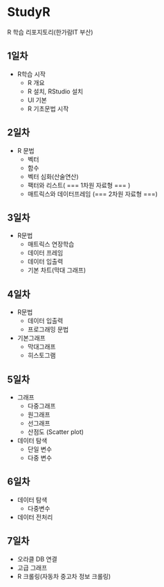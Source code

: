# StudyR
R 학습 리포지토리(한가람IT 부산)

## 1일차
- R학습 시작
  - R 개요
  - R 설치, RStudio 설치
  - UI 기본
  - R 기초문법 시작


## 2일차
- R 문법
  - 벡터
  - 함수
  - 벡터 심화(산술연산)
  - 팩터와 리스트( === 1차원 자료형 === )
  - 매트릭스와 데이터프레임 (=== 2차원 자료형 ===)


## 3일차
- R문법
  - 매트릭스 연장학습
  - 데이터 프레임 
  - 데이터 입출력
  - 기본 차트(막대 그래프)
  
  
## 4일차
- R문법
  - 데이터 입출력
  - 프로그래밍 문법
- 기본그래프
  - 막대그래프
  - 히스토그램
  
  
## 5일차
- 그래프
  - 다중그래프
  - 원그래프
  - 선그래프
  - 산점도 (Scatter plot)
- 데이터 탐색
  - 단일 변수
  - 다중 변수


## 6일차
- 데이터 탐색
  - 다중변수
- 데이터 전처리


## 7일차
- 오라클 DB 연결
- 고급 그래프
- R 크롤링(자동차 중고차 정보 크롤링)







